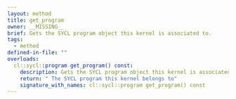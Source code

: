 ```yaml
---
layout: method
title: get_program
owner: __MISSING__
brief: Gets the SYCL program object this kernel is associated to.
tags:
  - method
defined-in-file: ""
overloads:
  cl::sycl::program get_program() const:
    description: Gets the SYCL program object this kernel is associated to.
    return: " The SYCL program this kernel belongs to"
    signature_with_names: cl::sycl::program get_program() const
---
```

